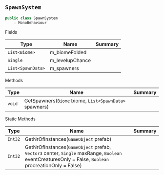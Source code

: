 ## `SpawnSystem`

```csharp
public class SpawnSystem
    : MonoBehaviour

```

Fields

| Type | Name | Summary | 
| --- | --- | --- | 
| `List<Biome>` | m_biomeFolded |  | 
| `Single` | m_levelupChance |  | 
| `List<SpawnData>` | m_spawners |  | 


Methods

| Type | Name | Summary | 
| --- | --- | --- | 
| `void` | GetSpawners(`Biome` biome, `List<SpawnData>` spawners) |  | 


Static Methods

| Type | Name | Summary | 
| --- | --- | --- | 
| `Int32` | GetNrOfInstances(`GameObject` prefab) |  | 
| `Int32` | GetNrOfInstances(`GameObject` prefab, `Vector3` center, `Single` maxRange, `Boolean` eventCreaturesOnly = False, `Boolean` procreationOnly = False) |  | 


